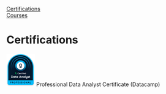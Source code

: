 [Certifications](#certifications)  
[Courses](#courses)

# Certifications
![](https://github.com/Tsz-Man-Derek-Chow/Tsz-Man-Derek-Chow/blob/main/certifications%20and%20courses/images/data_analyst_professional_badge.png) Professional Data Analyst Certificate (Datacamp)
